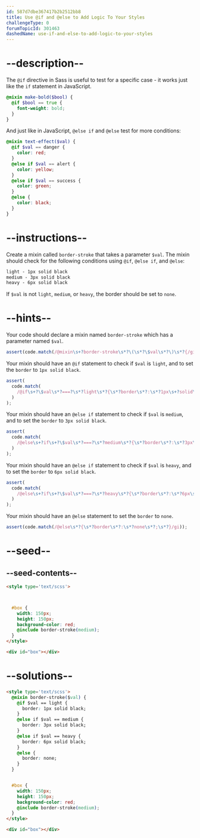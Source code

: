```yaml
---
id: 587d7dbe367417b2b2512bb8
title: Use @if and @else to Add Logic To Your Styles
challengeType: 0
forumTopicId: 301463
dashedName: use-if-and-else-to-add-logic-to-your-styles
---
```


# --description--

The `@if` directive in Sass is useful to test for a specific case - it works just like the `if` statement in JavaScript.

```scss
@mixin make-bold($bool) {
  @if $bool == true {
    font-weight: bold;
  }
}
```

And just like in JavaScript, `@else if` and `@else` test for more conditions:

```scss
@mixin text-effect($val) {
  @if $val == danger {
    color: red;
  }
  @else if $val == alert {
    color: yellow;
  }
  @else if $val == success {
    color: green;
  }
  @else {
    color: black;
  }
}
```

# --instructions--

Create a mixin called `border-stroke` that takes a parameter `$val`. The mixin should check for the following conditions using `@if`, `@else if`, and `@else`:

```scss
light - 1px solid black
medium - 3px solid black
heavy - 6px solid black
```

If `$val` is not `light`, `medium`, or `heavy`, the border should be set to `none`.

# --hints--

Your code should declare a mixin named `border-stroke` which has a parameter named `$val`.

```js
assert(code.match(/@mixin\s+?border-stroke\s*?\(\s*?\$val\s*?\)\s*?{/gi));
```

Your mixin should have an `@if` statement to check if `$val` is `light`, and to set the `border` to `1px solid black`.

```js
assert(
  code.match(
    /@if\s+?\$val\s*?===?\s*?light\s*?{\s*?border\s*?:\s*?1px\s+?solid\s+?black\s*?;\s*?}/gi
  )
);
```

Your mixin should have an `@else if` statement to check if `$val` is `medium`, and to set the `border` to `3px solid black`.

```js
assert(
  code.match(
    /@else\s+?if\s+?\$val\s*?===?\s*?medium\s*?{\s*?border\s*?:\s*?3px\s+?solid\s+?black\s*?;\s*?}/gi
  )
);
```

Your mixin should have an `@else if` statement to check if `$val` is `heavy`, and to set the `border` to `6px solid black`.

```js
assert(
  code.match(
    /@else\s+?if\s+?\$val\s*?===?\s*?heavy\s*?{\s*?border\s*?:\s*?6px\s+?solid\s+?black\s*?;\s*?}/gi
  )
);
```

Your mixin should have an `@else` statement to set the `border` to `none`.

```js
assert(code.match(/@else\s*?{\s*?border\s*?:\s*?none\s*?;\s*?}/gi));
```

# --seed--

## --seed-contents--

```html
<style type='text/scss'>



  #box {
    width: 150px;
    height: 150px;
    background-color: red;
    @include border-stroke(medium);
  }
</style>

<div id="box"></div>
```

# --solutions--

```html
<style type='text/scss'>
  @mixin border-stroke($val) {
    @if $val == light {
      border: 1px solid black;
    }
    @else if $val == medium {
      border: 3px solid black;
    }
    @else if $val == heavy {
      border: 6px solid black;
    }
    @else {
      border: none;
    }
  }


  #box {
    width: 150px;
    height: 150px;
    background-color: red;
    @include border-stroke(medium);
  }
</style>

<div id="box"></div>
```
